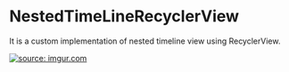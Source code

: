 # NestedTimeLineRecyclerView
It is a custom implementation of nested timeline view using RecyclerView.

<a href="//imgur.com/IsuDF6g"><img src="http://i.imgur.com/IsuDF6g.gif" title="source: imgur.com" /></a>

